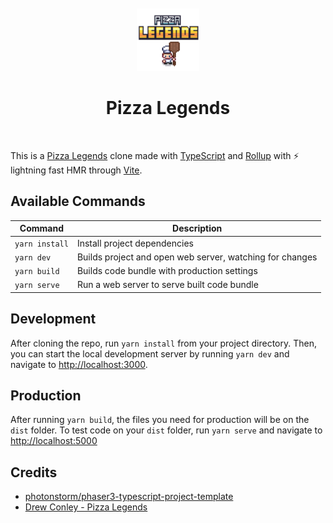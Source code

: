 <div align="center">
  <br/>
  <br/>
  <img src="public/images/logo.png" alt="header" width="100" />

  <h1>Pizza Legends</h1>
  <br/>
</div>

This is a [Pizza Legends](https://www.youtube.com/watch?v=fyi4vfbKEeo) clone made with [TypeScript](https://www.typescriptlang.org/) and [Rollup](https://rollupjs.org) with ⚡️ lightning fast HMR through [Vite](https://vitejs.dev/).

## Available Commands

| Command        | Description |
|----------------|-------------|
| `yarn install` | Install project dependencies |
| `yarn dev`     | Builds project and open web server, watching for changes |
| `yarn build`   | Builds code bundle with production settings  |
| `yarn serve`   | Run a web server to serve built code bundle |

## Development

After cloning the repo, run `yarn install` from your project directory. Then, you can start the local development
server by running `yarn dev` and navigate to <http://localhost:3000>.

## Production

After running `yarn build`, the files you need for production will be on the `dist` folder. To test code on your `dist` folder, run `yarn serve` and navigate to <http://localhost:5000>

## Credits

- [photonstorm/phaser3-typescript-project-template](https://github.com/photonstorm/phaser3-typescript-project-template)
- [Drew Conley - Pizza Legends](https://www.youtube.com/watch?v=fyi4vfbKEeo&list=PLcjhmZ8oLT0r9dSiIK6RB_PuBWlG1KSq_)
